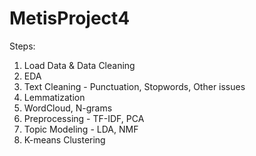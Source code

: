# MetisProject4

Steps: 

1. Load Data & Data Cleaning
2. EDA
4. Text Cleaning - Punctuation, Stopwords, Other issues
5. Lemmatization
6. WordCloud, N-grams
7. Preprocessing - TF-IDF, PCA
8. Topic Modeling - LDA, NMF
9. K-means Clustering

